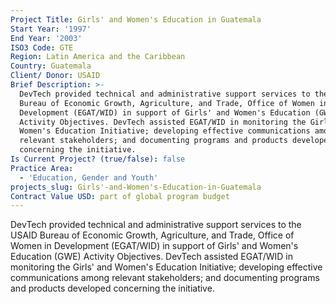 ```yaml
---
Project Title: Girls' and Women's Education in Guatemala
Start Year: '1997'
End Year: '2003'
ISO3 Code: GTE
Region: Latin America and the Caribbean
Country: Guatemala
Client/ Donor: USAID
Brief Description: >-
  DevTech provided technical and administrative support services to the USAID
  Bureau of Economic Growth, Agriculture, and Trade, Office of Women in
  Development (EGAT/WID) in support of Girls' and Women's Education (GWE)
  Activity Objectives. DevTech assisted EGAT/WID in monitoring the Girls' and
  Women's Education Initiative; developing effective communications among
  relevant stakeholders; and documenting programs and products developed
  concerning the initiative.
Is Current Project? (true/false): false
Practice Area:
  - 'Education, Gender and Youth'
projects_slug: Girls'-and-Women's-Education-in-Guatemala
Contract Value USD: part of global program budget
---
```

DevTech provided technical and administrative support services to the USAID Bureau of Economic Growth, Agriculture, and Trade, Office of Women in Development (EGAT/WID) in support of Girls' and Women's Education (GWE) Activity Objectives. DevTech assisted EGAT/WID in monitoring the Girls' and Women's Education Initiative; developing effective communications among relevant stakeholders; and documenting programs and products developed concerning the initiative.